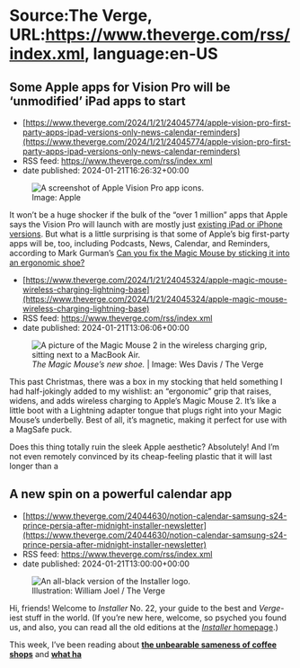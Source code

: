 # Source:The Verge, URL:https://www.theverge.com/rss/index.xml, language:en-US

## Some Apple apps for Vision Pro will be ‘unmodified’ iPad apps to start
 - [https://www.theverge.com/2024/1/21/24045774/apple-vision-pro-first-party-apps-ipad-versions-only-news-calendar-reminders](https://www.theverge.com/2024/1/21/24045774/apple-vision-pro-first-party-apps-ipad-versions-only-news-calendar-reminders)
 - RSS feed: https://www.theverge.com/rss/index.xml
 - date published: 2024-01-21T16:26:32+00:00

<figure>
      <img alt="A screenshot of Apple Vision Pro app icons." src="https://cdn.vox-cdn.com/thumbor/8_GIMJiYDXZb2rnAWBbfOYAD72s=/154x0:1807x1102/1310x873/cdn.vox-cdn.com/uploads/chorus_image/image/73073415/Apple_Vision_Pro_entertainment_App_Store_Environments_Mount_Hood.0.jpg" />
        <figcaption>Image: Apple</figcaption>
    </figure>

  <p id="QUrSxa">It won’t be a huge shocker if the bulk of the “over 1 million” apps that Apple says the Vision Pro will launch with are mostly just <a href="https://www.theverge.com/2023/9/5/23860335/apple-iphone-ipad-apps-vision-pro-app-store-default">existing iPad or iPhone versions</a>. But what is a little surprising is that some of Apple’s big first-party apps will be, too, including Podcasts, News, Calendar, and Reminders, according to Mark Gurman’s <a href="https://www.bloomberg.com/news/newsletters/2024-01-21/apple-vision-pro-lack-of-netflix-youtube-app-store-tensions-threaten-device-lrnjwjb3?srnd=undefined&amp;sref=ExbtjcSG

## Can you fix the Magic Mouse by sticking it into an ergonomic shoe?
 - [https://www.theverge.com/2024/1/21/24045324/apple-magic-mouse-wireless-charging-lightning-base](https://www.theverge.com/2024/1/21/24045324/apple-magic-mouse-wireless-charging-lightning-base)
 - RSS feed: https://www.theverge.com/rss/index.xml
 - date published: 2024-01-21T13:06:06+00:00

<figure>
      <img alt="A picture of the Magic Mouse 2 in the wireless charging grip, sitting next to a MacBook Air." src="https://cdn.vox-cdn.com/thumbor/tRzT8kXrLMTKTPfgfkS4_UGN6LA=/0x86:2050x1453/1310x873/cdn.vox-cdn.com/uploads/chorus_image/image/73073165/IMG_3671.0.jpg" />
        <figcaption><em>The Magic Mouse’s new shoe.</em> | Image: Wes Davis / The Verge</figcaption>
    </figure>

  <p id="v0zjjO">This past Christmas, there was a box in my stocking that held something I had half-jokingly added to my wishlist: an “ergonomic” grip that raises, widens, and adds wireless charging to Apple’s Magic Mouse 2. It’s like a little boot with a Lightning adapter tongue that plugs right into your Magic Mouse’s underbelly. Best of all, it’s magnetic, making it perfect for use with a MagSafe puck. </p>
<p id="Loz0bD">Does this thing totally ruin the sleek Apple aesthetic? Absolutely! And I’m not even remotely convinced by its cheap-feeling plastic that it will last longer than a 

## A new spin on a powerful calendar app
 - [https://www.theverge.com/24044630/notion-calendar-samsung-s24-prince-persia-after-midnight-installer-newsletter](https://www.theverge.com/24044630/notion-calendar-samsung-s24-prince-persia-after-midnight-installer-newsletter)
 - RSS feed: https://www.theverge.com/rss/index.xml
 - date published: 2024-01-21T13:00:00+00:00

<figure>
      <img alt="An all-black version of the Installer logo." src="https://cdn.vox-cdn.com/thumbor/1cAcCg4_LiMcGPm8__44kRDgsOI=/0x0:3000x2000/1310x873/cdn.vox-cdn.com/uploads/chorus_image/image/73073132/Installer_Site_Post_002.0.jpg" />
        <figcaption>Illustration: William Joel / The Verge</figcaption>
    </figure>

  <p id="BIBu6o">Hi, friends! Welcome to <em>Installer</em> No. 22, your guide to the best and <em>Verge</em>-iest stuff in the world. (If you’re new here, welcome, so psyched you found us, and also, you can read all the old editions at the <a href="https://www.theverge.com/installer-newsletter"><em>Installer</em> homepage</a>.) </p>
<p id="g4m4cg">This week, I’ve been reading about <a href="https://www.theguardian.com/news/2024/jan/16/the-tyranny-of-the-algorithm-why-every-coffee-shop-looks-the-same"><strong>the unbearable sameness of coffee shops</strong></a> and <a href="https://www.fastcompany.com/91010966/how-twitch-lost-its-way"><strong>what ha

